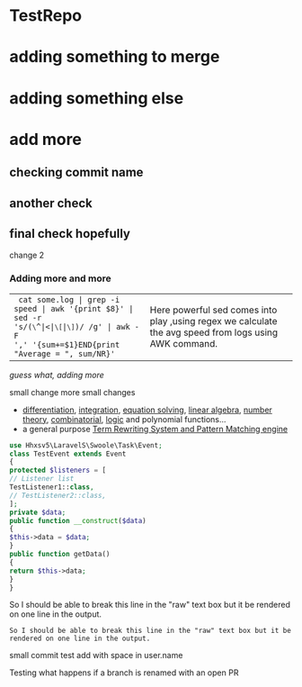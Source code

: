 # TestRepo
# adding something to merge
# adding something else

# add more
## checking commit name
## another check
## final check hopefully
change 2

### Adding more and more

|   |   |
|---|---|
|<code> cat some.log \| grep -i speed \| awk '{print $8}' \| sed -r 's/(`\`^\|<\|`\[`\|`\]`)/ /g' \| awk -F ',' '{sum+=$1}END{print "Average = ", sum/NR}'</code>|Here powerful sed comes into play ,using regex we calculate the avg speed from logs using AWK command.|

*guess what, adding more*

small change
more small changes


* [differentiation](https://github.com/axkr/symja_android_library/blob/master/symja_android_library/doc/functions/D.md), [integration](https://github.com/axkr/symja_android_library/blob/master/symja_android_library/doc/functions/Integrate.md), [equation solving](https://github.com/axkr/symja_android_library/blob/master/symja_android_library/doc/functions/Solve.md), [linear algebra](https://github.com/axkr/symja_android_library/blob/master/symja_android_library/doc/linear-algebra.md), [number theory](https://github.com/axkr/symja_android_library/blob/master/symja_android_library/doc/number-theoretic-functions.md), [combinatorial](https://github.com/axkr/symja_android_library/blob/master/symja_android_library/doc/combinatorial.md), [logic](https://github.com/axkr/symja_android_library/blob/master/symja_android_library/doc/logic.md) and polynomial functions...
* a general purpose [Term Rewriting System and Pattern Matching engine](symja_android_library/doc/functions-and-patterns.md)


```php
use Hhxsv5\LaravelS\Swoole\Task\Event;
class TestEvent extends Event
{
protected $listeners = [
// Listener list
TestListener1::class,
// TestListener2::class,
];
private $data;
public function __construct($data)
{
$this->data = $data;
}
public function getData()
{
return $this->data;
}
}
```


So I should be able to
break this line in the "raw" text box but it be rendered on one line in the output.

`So I should be able to
break this line in the "raw" text box but it be rendered on one line in the output.`

small commit
test add with space in user.name

Testing what happens if a branch is renamed with an open PR
